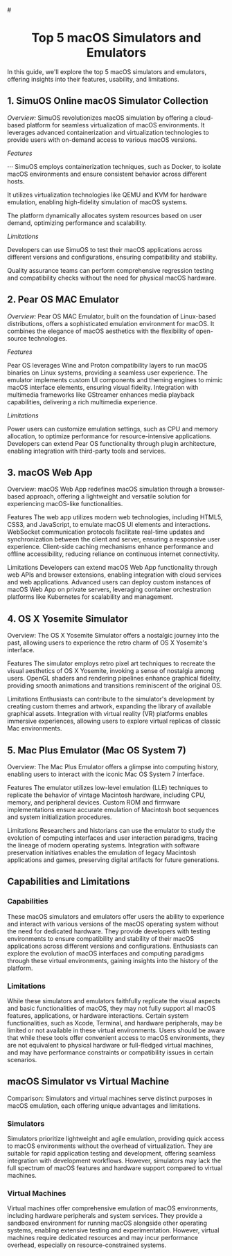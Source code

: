 #<div align="center">

# Top 5 macOS Simulators and Emulators  
 
</div>


In this guide, we'll explore the top 5 macOS simulators and emulators, offering insights into their features, usability, and limitations.

## 1. SimuOS Online macOS Simulator Collection

*Overview:* SimuOS revolutionizes macOS simulation by offering a cloud-based platform for seamless virtualization of macOS environments. It leverages advanced containerization and virtualization technologies to provide users with on-demand access to various macOS versions.

*Features*

⋅⋅⋅ SimuOS employs containerization techniques, such as Docker, to isolate macOS environments and ensure consistent behavior across different hosts.

It utilizes virtualization technologies like QEMU and KVM for hardware emulation, enabling high-fidelity simulation of macOS systems.

The platform dynamically allocates system resources based on user demand, optimizing performance and scalability.

*Limitations*

Developers can use SimuOS to test their macOS applications across different versions and configurations, ensuring compatibility and stability.

Quality assurance teams can perform comprehensive regression testing and compatibility checks without the need for physical macOS hardware.

## 2. Pear OS MAC Emulator

*Overview:* Pear OS MAC Emulator, built on the foundation of Linux-based distributions, offers a sophisticated emulation environment for macOS. It combines the elegance of macOS aesthetics with the flexibility of open-source technologies.

*Features*

Pear OS leverages Wine and Proton compatibility layers to run macOS binaries on Linux systems, providing a seamless user experience.
The emulator implements custom UI components and theming engines to mimic macOS interface elements, ensuring visual fidelity.
Integration with multimedia frameworks like GStreamer enhances media playback capabilities, delivering a rich multimedia experience.

*Limitations*

Power users can customize emulation settings, such as CPU and memory allocation, to optimize performance for resource-intensive applications.
Developers can extend Pear OS functionality through plugin architecture, enabling integration with third-party tools and services.

## 3. macOS Web App

Overview: macOS Web App redefines macOS simulation through a browser-based approach, offering a lightweight and versatile solution for experiencing macOS-like functionalities.

Features
The web app utilizes modern web technologies, including HTML5, CSS3, and JavaScript, to emulate macOS UI elements and interactions.
WebSocket communication protocols facilitate real-time updates and synchronization between the client and server, ensuring a responsive user experience.
Client-side caching mechanisms enhance performance and offline accessibility, reducing reliance on continuous internet connectivity.

Limitations
Developers can extend macOS Web App functionality through web APIs and browser extensions, enabling integration with cloud services and web applications.
Advanced users can deploy custom instances of macOS Web App on private servers, leveraging container orchestration platforms like Kubernetes for scalability and management.

## 4. OS X Yosemite Simulator

Overview: The OS X Yosemite Simulator offers a nostalgic journey into the past, allowing users to experience the retro charm of OS X Yosemite's interface.

Features
The simulator employs retro pixel art techniques to recreate the visual aesthetics of OS X Yosemite, invoking a sense of nostalgia among users.
OpenGL shaders and rendering pipelines enhance graphical fidelity, providing smooth animations and transitions reminiscent of the original OS.

Limitations
Enthusiasts can contribute to the simulator's development by creating custom themes and artwork, expanding the library of available graphical assets.
Integration with virtual reality (VR) platforms enables immersive experiences, allowing users to explore virtual replicas of classic Mac environments.

## 5. Mac Plus Emulator (Mac OS System 7)

Overview: The Mac Plus Emulator offers a glimpse into computing history, enabling users to interact with the iconic Mac OS System 7 interface.

Features
The emulator utilizes low-level emulation (LLE) techniques to replicate the behavior of vintage Macintosh hardware, including CPU, memory, and peripheral devices.
Custom ROM and firmware implementations ensure accurate emulation of Macintosh boot sequences and system initialization procedures.

Limitations
Researchers and historians can use the emulator to study the evolution of computing interfaces and user interaction paradigms, tracing the lineage of modern operating systems.
Integration with software preservation initiatives enables the emulation of legacy Macintosh applications and games, preserving digital artifacts for future generations.

## Capabilities and Limitations

### Capabilities

These macOS simulators and emulators offer users the ability to experience and interact with various versions of the macOS operating system without the need for dedicated hardware.
They provide developers with testing environments to ensure compatibility and stability of their macOS applications across different versions and configurations.
Enthusiasts can explore the evolution of macOS interfaces and computing paradigms through these virtual environments, gaining insights into the history of the platform.

### Limitations

While these simulators and emulators faithfully replicate the visual aspects and basic functionalities of macOS, they may not fully support all macOS features, applications, or hardware interactions.
Certain system functionalities, such as Xcode, Terminal, and hardware peripherals, may be limited or not available in these virtual environments.
Users should be aware that while these tools offer convenient access to macOS environments, they are not equivalent to physical hardware or full-fledged virtual machines, and may have performance constraints or compatibility issues in certain scenarios.

## macOS Simulator vs Virtual Machine

Comparison: Simulators and virtual machines serve distinct purposes in macOS emulation, each offering unique advantages and limitations.

### Simulators

Simulators prioritize lightweight and agile emulation, providing quick access to macOS environments without the overhead of virtualization.
They are suitable for rapid application testing and development, offering seamless integration with development workflows.
However, simulators may lack the full spectrum of macOS features and hardware support compared to virtual machines.

### Virtual Machines

Virtual machines offer comprehensive emulation of macOS environments, including hardware peripherals and system services.
They provide a sandboxed environment for running macOS alongside other operating systems, enabling extensive testing and experimentation.
However, virtual machines require dedicated resources and may incur performance overhead, especially on resource-constrained systems.
